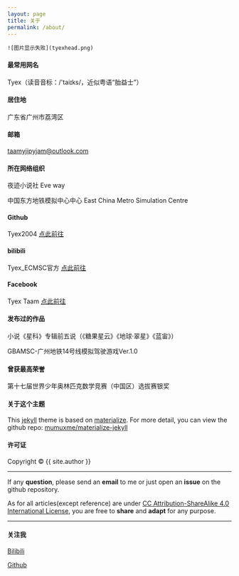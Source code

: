 ```yaml
---
layout: page
title: 关于
permalink: /about/
---
```


```
![图片显示失败](tyexhead.png)
```

#### 最常用网名

Tyex（读音音标：/'taiɪks/，近似粤语“胎益士”）

#### 居住地

广东省广州市荔湾区

#### 邮箱

taamyjipyjam@outlook.com

#### 所在网络组织

夜迹小说社 Eve way

中国东方地铁模拟中心中心 East China Metro Simulation Centre

#### Github

Tyex2004 [点此前往](https://github.com/Tyex2004/)

#### bilibili

Tyex_ECMSC官方 [点此前往](https://space.bilibili.com/420412587)

#### Facebook

Tyex Taam [点此前往](https://www.facebook.com/taamyjipyjam)

#### 发布过的作品

小说《星科》专辑前五说（《糖果星云》《地球·翠星》《蓝宙》）

GBAMSC-广州地铁14号线模拟驾驶游戏Ver.1.0

#### 曾获最高荣誉

第十七届世界少年奥林匹克数学竞赛（中国区）选拔赛银奖

#### 关于这个主题

This [jekyll](https://jekyllrb.com) theme is based on [materialize](http://materializecss.com). For more detail, you can view the github repo: [mumuxme/materialize-jekyll](https://github.com/mumuxme/materialize-jekyll)


#### 许可证

Copyright&nbsp;&copy;&nbsp;{{ site.author }}

- - -

If any <b>question</b>, please send an <b>email</b> to me or just open an <b>issue</b> on the github repository. 

As for all articles(except reference) are under [CC Attribution-ShareAlike 4.0 International License](https://creativecommons.org/licenses/by-sa/4.0/), you are free to <b>share</b> and <b>adapt</b> for any purpose.

- - -

#### 关注我

[Bilibili](http://www.tyex.ink)

[Github](https://github.com/Tyex2004/)